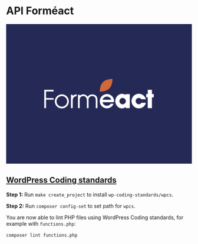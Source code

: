 # API Forméact

![Forméact](screenshot.png)

## [WordPress Coding standards](https://github.com/WordPress-Coding-Standards/WordPress-Coding-Standards)

**Step 1:** Run `make create_project` to install `wp-coding-standards/wpcs`.

**Step 2:** Run `composer config-set` to set path for `wpcs`.

You are now able to lint PHP files using WordPress Coding standards, for example with `functions.php`:

```bash
composer lint functions.php
```
